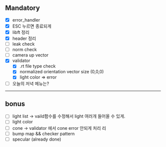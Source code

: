
## Mandatory   
- [x] error_handler  
- [x] ESC 누르면 종료되게  
- [x] libft 정리   
- [x] header 정리   
- [ ] leak check   
- [ ] norm check   
- [ ] camera up vector
- [x] validator   
	- [x] .rt file type check  
	- [x] normalized orientation vector size (0,0,0)   
	- [x] light color => error   
- [ ] 오늘의 저녁 메뉴는?

---
## bonus  
- [ ] light list -> vaild함수를 수정해서 light 여러개 들어올 수 있게.  
- [ ] light color  
- [ ] cone -> validator 에서 cone error 안되게 처리 리
- [ ] bump map && checker pattern  
- [ ] specular (already done)  
